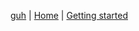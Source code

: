 [guh](https://www.guh.guru) | [Home](https://github.com/guh/guh/wiki) | [Getting started](https://github.com/guh/guh/wiki/Getting-started)